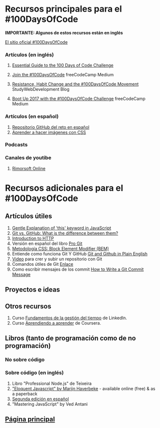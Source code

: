 # Recursos principales para el #100DaysOfCode

**IMPORTANTE: Algunos de estos recursos están en inglés**

[El sitio oficial #100DaysOfCode](http://100daysofcode.com/)

### Artículos (en inglés)
1.  [Essential Guide to the 100 Days of Code Challenge](https://www.software.com/src/essential-guide-to-the-100-days-of-code-challenge)

3.  [Join the #100DaysOfCode](https://medium.freecodecamp.com/join-the-100daysofcode-556ddb4579e4) freeCodeCamp Medium
4.  [Resistance, Habit Change and the #100DaysOfCode Movement](https://studywebdevelopment.com/100-days-of-code.html) StudyWebDevelopment Blog
5.  [Boot Up 2017 with the #100DaysOfCode Challenge](https://medium.freecodecamp.com/start-2017-with-the-100daysofcode-improved-and-updated-18ce604b237b) freeCodeCamp Medium

### Artículos (en español)
1.  [Repositorio GitHub del reto en español](https://github.com/kallaway/100-days-of-code/tree/master/intl/es)
2.  [Aprender a hacer imágenes con CSS](https://coding-artist.teachable.com/p/how-to-make-pure-css-images)

### Podcasts

### Canales de youtibe
1. [Rimorsoft Online](https://www.youtube.com/channel/UCRByhHailXC3HqWL2QrYw7w)

# Recursos adicionales para el #100DaysOfCode

## Artículos útiles

1. [Gentle Explanation of 'this' keyword in JavaScript](http://rainsoft.io/gentle-explanation-of-this-in-javascript/)
2. [Git vs. GitHub: What is the difference between them?](https://www.theserverside.com/video/Git-vs-GitHub-What-is-the-difference-between-them)
3. [Introduction to HTTP](https://launchschool.com/books/http)
4. Versión en español del libro [Pro Git](https://git-scm.com/book/es/v2)
5. [Metodología CSS: Block Element Modifier (BEM)](https://blog.interactius.com/metodolog%C3%ADa-css-block-element-modifier-bem-f26e69d1de3)
6. Entiende como funciona Git Y GitHub [Git and Github in Plain English](https://blog.red-badger.com/2016/11/29/gitgithub-in-plain-english)
7. [Video](https://youtu.be/l2MdKm5RN3o) para crer y subir un repositorio con Git
8. Comandos útiles de Git [Enlace]()
9. Como escribir mensajes de los commit [How to Write a Git Commit Message](https://chris.beams.io/posts/git-commit/)
## Proyectos e ideas



## Otros recursos

1.  Curso [Fundamentos de la gestión del tiempo](https://www.linkedin.com/learning/fundamentos-de-la-gestion-del-tiempo/presentacion-del-curso-fundamentos-de-la-gestion-del-tiempo) de LinkedIn.
2. Curso [Aprendiendo a aprender](https://www.coursera.org/learn/aprendiendo-a-aprender/home/week/1) de Coursera.


## Libros (tanto de programación como de no programación)

### No sobre código



### Sobre código (en inglés)

1.  Libro "Professional Node.js" de Teixeira
2.  ["Eloquent Javascript" by Marijn Haverbeke](http://eloquentjavascript.net/) - available online (free) & as a paperback
3.  [Segunda edición en español](https://hectorip.github.io/Eloquent-JavaScript-ES-online/git)
4.  "Mastering JavaScript" by Ved Antani


## [Página principal](README.md)
